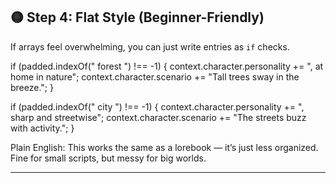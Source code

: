 ## 🟡 Step 4: Flat Style (Beginner-Friendly)

If arrays feel overwhelming, you can just write entries as `if` checks.

if (padded.indexOf(" forest ") !== -1) {
context.character.personality += ", at home in nature";
context.character.scenario += "Tall trees sway in the breeze.";
}

if (padded.indexOf(" city ") !== -1) {
context.character.personality += ", sharp and streetwise";
context.character.scenario += "The streets buzz with activity.";
}

Plain English:
This works the same as a lorebook — it’s just less organized. Fine for small scripts, but messy for big worlds.

---
